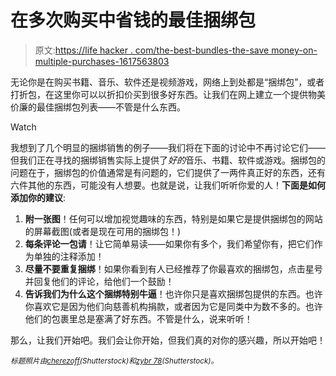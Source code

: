 # 在多次购买中省钱的最佳捆绑包

> 原文:[https://life hacker . com/the-best-bundles-the-save money-on-multiple-purchases-1617563803](https://lifehacker.com/the-best-bundles-that-save-money-on-multiple-purchases-1617563803)

无论你是在购买书籍、音乐、软件还是视频游戏，网络上到处都是“捆绑包”，或者打折包，在这里你可以以折扣价买到很多好东西。让我们在网上建立一个提供物美价廉的最佳捆绑包列表——不管是什么东西。

Watch

我想到了几个明显的捆绑销售的例子——我们将在下面的讨论中不再讨论它们——但我们正在寻找的捆绑销售实际上提供了*好的*音乐、书籍、软件或游戏。捆绑包的问题在于，捆绑包的价值通常是有问题的，它们提供了一两件真正好的东西，还有六件其他的东西，可能没有人想要。也就是说，让我们听听你爱的人！**下面是如何添加你的建议**:

1.  **附一张图**！任何可以增加视觉趣味的东西，特别是如果它是提供捆绑包的网站的屏幕截图(或者是现在可用的捆绑包！)
2.  **每条评论一包请**！让它简单易读——如果你有多个，我们希望你有，把它们作为单独的注释添加！
3.  **尽量不要重复捆绑**！如果你看到有人已经推荐了你最喜欢的捆绑包，点击星号并回复他们的评论，给他们一个鼓励！
4.  **告诉我们为什么这个捆绑特别牛逼**！也许你只是喜欢捆绑包提供的东西。也许你喜欢它是因为他们向慈善机构捐款，或者因为它是同类中为数不多的。也许他们的包裹里总是塞满了好东西。不管是什么，说来听听！

那么，让我们开始吧。我们会让你开始，但我们真的对你的感兴趣，所以开始吧！

<small>*标题照片由*</small>[<small>*cherezoff*</small>](http://www.shutterstock.com/pic.mhtml?id=175750241&src=id)<small>*(Shutterstock)和*</small>[<small>*zybr 78*</small>](http://www.shutterstock.com/pic.mhtml?id=144183517&src=id)<small>*(Shutterstock)。*</small>
